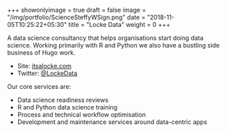 +++
showonlyimage = true
draft = false
image = "/img/portfolio/ScienceSteffyWSign.png"
date = "2018-11-05T10:25:22+05:30"
title = "Locke Data"
weight = 0
+++

A data science consultancy that helps organisations start doing data science. Working primarily with R and Python we also have a bustling side business of Hugo work.
<!--more-->

- Site: [itsalocke.com](//itsalocke.com)
- Twitter: [@LockeData](//twitter.com/lockedata)


Our core services are:

- Data science readiness reviews
- R and Python data science training
- Process and technical workflow optimisation
- Development and maintenance services around data-centric apps
